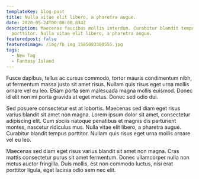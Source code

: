 ```yaml
---
templateKey: blog-post
title: Nulla vitae elit libero, a pharetra augue.
date: 2020-05-24T00:08:00.834Z
description: Maecenas faucibus mollis interdum. Curabitur blandit tempus
  porttitor. Nulla vitae elit libero, a pharetra augue.
featuredpost: false
featuredimage: /img/fb_img_1585083380555.jpg
tags:
  - New Tag
  - Fantasy Island
---
```

Fusce dapibus, tellus ac cursus commodo, tortor mauris condimentum nibh, ut fermentum massa justo sit amet risus. Nullam quis risus eget urna mollis ornare vel eu leo. Etiam porta sem malesuada magna mollis euismod. Donec id elit non mi porta gravida at eget metus. Donec sed odio dui.

Sed posuere consectetur est at lobortis. Maecenas sed diam eget risus varius blandit sit amet non magna. Lorem ipsum dolor sit amet, consectetur adipiscing elit. Cum sociis natoque penatibus et magnis dis parturient montes, nascetur ridiculus mus. Nulla vitae elit libero, a pharetra augue. Curabitur blandit tempus porttitor. Nullam quis risus eget urna mollis ornare vel eu leo.

Maecenas sed diam eget risus varius blandit sit amet non magna. Cras mattis consectetur purus sit amet fermentum. Donec ullamcorper nulla non metus auctor fringilla. Duis mollis, est non commodo luctus, nisi erat porttitor ligula, eget lacinia odio sem nec elit.